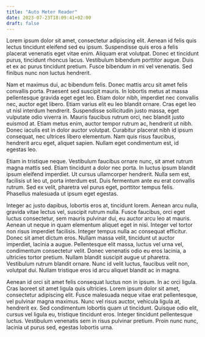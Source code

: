 ```yaml
---
title: "Auto Meter Reader"
date: 2023-07-23T18:09:41+02:00
draft: false
---
```



Lorem ipsum dolor sit amet, consectetur adipiscing elit. Aenean id felis quis lectus tincidunt eleifend sed eu ipsum. Suspendisse quis eros a felis placerat venenatis eget vitae enim. Aliquam erat volutpat. Donec et tincidunt purus, tincidunt rhoncus lacus. Vestibulum bibendum porttitor augue. Duis et ex ac purus tincidunt pretium. Fusce bibendum in mi vel venenatis. Sed finibus nunc non luctus hendrerit.

Nam et maximus dui, ac bibendum felis. Donec mattis arcu sit amet felis convallis porta. Praesent sed suscipit mauris. In lobortis metus at massa pellentesque gravida eget eget leo. Etiam dolor nibh, imperdiet nec convallis nec, auctor eget libero. Etiam varius elit eu leo blandit ornare. Cras eget leo ut nisl interdum hendrerit. Suspendisse sollicitudin justo massa, eget vulputate odio viverra in. Mauris faucibus rutrum orci, nec blandit justo euismod at. Etiam metus enim, auctor tempor rutrum ac, hendrerit ut nibh. Donec iaculis est in dolor auctor volutpat. Curabitur placerat nibh id ipsum consequat, nec ultrices libero elementum. Nam quis risus faucibus, hendrerit arcu eget, aliquet sapien. Nullam eget condimentum est, id egestas leo.

Etiam in tristique neque. Vestibulum faucibus ornare nunc, sit amet rutrum magna mattis sed. Etiam tincidunt a dolor nec porta. In luctus ipsum blandit ipsum eleifend imperdiet. Ut cursus ullamcorper hendrerit. Nulla sem est, facilisis ut leo ut, porta interdum est. Duis fermentum ante eu erat convallis rutrum. Sed ex velit, pharetra vel purus eget, porttitor tempus felis. Phasellus malesuada ut ipsum eget egestas.

Integer ac justo dapibus, lobortis eros at, tincidunt lorem. Aenean arcu nulla, gravida vitae lectus vel, suscipit rutrum nulla. Fusce faucibus, orci eget luctus consectetur, sem mauris pulvinar dui, eu auctor arcu leo at mauris. Aenean ut neque in quam elementum aliquet eget in nisi. Integer vel tortor non risus imperdiet facilisis. Integer tempus nulla ac consequat efficitur. Donec sit amet dictum eros. Nullam massa velit, tincidunt ut auctor imperdiet, lacinia a augue. Pellentesque elit massa, luctus vel urna vel, condimentum consectetur velit. Donec venenatis odio eu eros lacinia, a ultricies tortor pretium. Nullam blandit suscipit augue ut pharetra. Vestibulum rutrum blandit ornare. Nunc id velit luctus, faucibus velit non, volutpat dui. Nullam tristique eros id arcu aliquet blandit ac in magna.

Aenean id orci sit amet felis consequat luctus non in ipsum. In ac orci ligula. Cras laoreet sit amet ligula quis ultricies. Lorem ipsum dolor sit amet, consectetur adipiscing elit. Fusce malesuada neque vitae erat pellentesque, vel pulvinar magna maximus. Nunc vel risus auctor, vehicula ligula at, hendrerit ex. Sed condimentum lobortis quam ut tincidunt. Quisque odio elit, cursus vel ligula eu, tristique tincidunt eros. Integer tincidunt pellentesque luctus. Vestibulum venenatis sem in risus pulvinar pretium. Proin nunc nunc, lacinia ut purus sed, egestas lobortis urna. 

